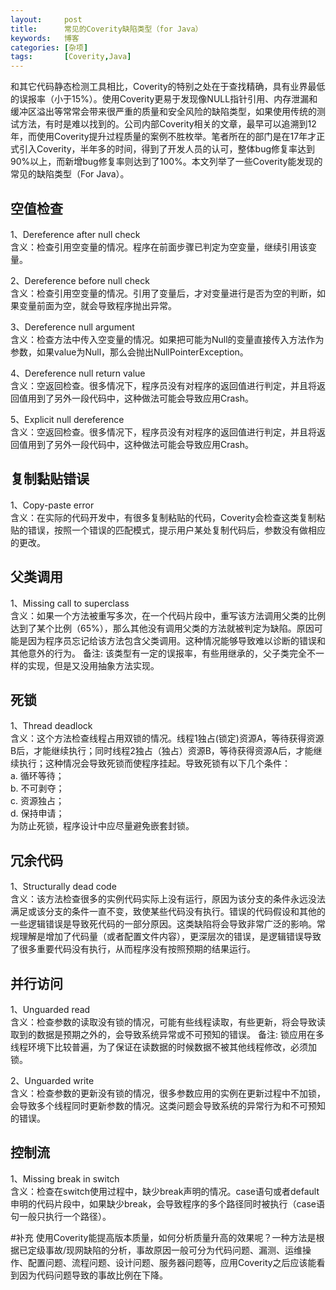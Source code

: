 ```yaml
---
layout:     post
title:      常见的Coverity缺陷类型（for Java）
keywords:   博客
categories: [杂项]
tags:	    [Coverity,Java]
---
```

和其它代码静态检测工具相比，Coverity的特别之处在于查找精确，具有业界最低的误报率（小于15%）。使用Coverity更易于发现像NULL指针引用、内存泄漏和缓冲区溢出等常常会带来很严重的质量和安全风险的缺陷类型，如果使用传统的测试方法，有时是难以找到的。公司内部Coverity相关的文章，最早可以追溯到12年，而使用Coverity提升过程质量的案例不胜枚举。笔者所在的部门是在17年才正式引入Coverity，半年多的时间，得到了开发人员的认可，整体bug修复率达到90%以上，而新增bug修复率则达到了100%。本文列举了一些Coverity能发现的常见的缺陷类型（For Java）。   
   
## 空值检查
1、Dereference after null check   
含义：检查引用空变量的情况。程序在前面步骤已判定为空变量，继续引用该变量。

2、Dereference before null check   
含义：检查引用空变量的情况。引用了变量后，才对变量进行是否为空的判断，如果变量前面为空，就会导致程序抛出异常。

3、Dereference null argument   
含义：检查方法中传入空变量的情况。如果把可能为Null的变量直接传入方法作为参数，如果value为Null，那么会抛出NullPointerException。

4、Dereference null return value   
含义：空返回检查。很多情况下，程序员没有对程序的返回值进行判定，并且将返回值用到了另外一段代码中，这种做法可能会导致应用Crash。

5、Explicit null dereference   
含义：空返回检查。很多情况下，程序员没有对程序的返回值进行判定，并且将返回值用到了另外一段代码中，这种做法可能会导致应用Crash。

   
     
## 复制黏贴错误
1、Copy-paste error  
含义：在实际的代码开发中，有很多复制粘贴的代码，Coverity会检查这类复制粘贴的错误，按照一个错误的匹配模式，提示用户某处复制代码后，参数没有做相应的更改。

  
## 父类调用
1、Missing call to superclass  
含义：如果一个方法被重写多次，在一个代码片段中，重写该方法调用父类的比例达到了某个比例（65%），那么其他没有调用父类的方法就被判定为缺陷。原因可能是因为程序员忘记给该方法包含父类调用。这种情况能够导致难以诊断的错误和其他意外的行为。
备注: 该类型有一定的误报率，有些用继承的，父子类完全不一样的实现，但是又没用抽象方法实现。


## 死锁
1、Thread deadlock   
含义：这个方法检查线程占用双锁的情况。线程1独占(锁定)资源A，等待获得资源B后，才能继续执行；同时线程2独占（独占）资源B，等待获得资源A后，才能继续执行；这种情况会导致死锁而使程序挂起。导致死锁有以下几个条件：  
a. 循环等待；  
b. 不可剥夺；  
c. 资源独占；  
d. 保持申请；  
为防止死锁，程序设计中应尽量避免嵌套封锁。


## 冗余代码
1、Structurally dead code  
含义：该方法检查很多的实例代码实际上没有运行，原因为该分支的条件永远没法满足或该分支的条件一直不变，致使某些代码没有执行。错误的代码假设和其他的一些逻辑错误是导致死代码的一部分原因。这类缺陷将会导致非常广泛的影响。常规理解是增加了代码量（或者配置文件内容），更深层次的错误，是逻辑错误导致了很多重要代码没有执行，从而程序没有按照预期的结果运行。


## 并行访问
1、Unguarded read  
含义：检查参数的读取没有锁的情况，可能有些线程读取，有些更新，将会导致读取到的数据是预期之外的，会导致系统异常或不可预知的错误。
备注: 锁应用在多线程环境下比较普遍，为了保证在读数据的时候数据不被其他线程修改，必须加锁。

2、Unguarded write   
含义：检查参数的更新没有锁的情况，很多参数应用的实例在更新过程中不加锁，会导致多个线程同时更新参数的情况。这类问题会导致系统的异常行为和不可预知的错误。


## 控制流
1、Missing break in switch   
含义：检查在switch使用过程中，缺少break声明的情况。case语句或者default申明的代码片段中，如果缺少break，会导致程序的多个路径同时被执行（case语句一般只执行一个路径）。

#补充
使用Coverity能提高版本质量，如何分析质量升高的效果呢？一种方法是根据已定级事故/现网缺陷的分析，事故原因一般可分为代码问题、漏测、运维操作、配置问题、流程问题、设计问题、服务器问题等，应用Coverity之后应该能看到因为代码问题导致的事故比例在下降。
